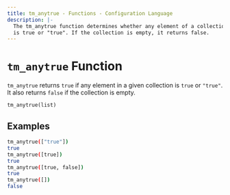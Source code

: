 ```yaml
---
title: tm_anytrue - Functions - Configuration Language
description: |-
  The tm_anytrue function determines whether any element of a collection
  is true or "true". If the collection is empty, it returns false.
---
```


# `tm_anytrue` Function

`tm_anytrue` returns `true` if any element in a given collection is `true`
or `"true"`. It also returns `false` if the collection is empty.

```hcl
tm_anytrue(list)
```

## Examples

```sh
tm_anytrue(["true"])
true
tm_anytrue([true])
true
tm_anytrue([true, false])
true
tm_anytrue([])
false
```
